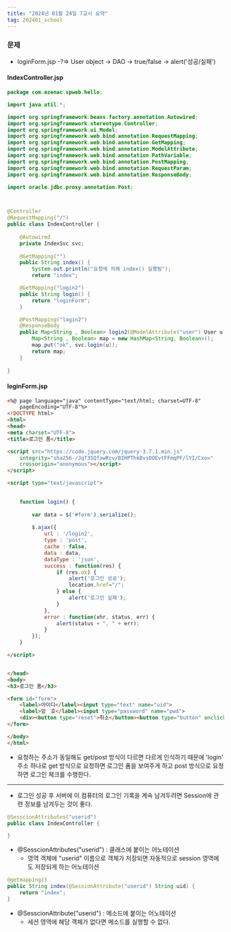 ```yaml
---
title: "2024년 01월 24일 7교시 요약"
tag: 202401_school
---
```


### 문제

- loginForm.jsp -?=> User object -> DAO -> true/false -> alert('성공/실패')

#### IndexController.jsp

```java
package com.ezenac.spweb.hello;

import java.util.*;

import org.springframework.beans.factory.annotation.Autowired;
import org.springframework.stereotype.Controller;
import org.springframework.ui.Model;
import org.springframework.web.bind.annotation.RequestMapping;
import org.springframework.web.bind.annotation.GetMapping;
import org.springframework.web.bind.annotation.ModelAttribute;
import org.springframework.web.bind.annotation.PathVariable;
import org.springframework.web.bind.annotation.PostMapping;
import org.springframework.web.bind.annotation.RequestParam;
import org.springframework.web.bind.annotation.ResponseBody;

import oracle.jdbc.proxy.annotation.Post;



@Controller
@RequestMapping("/")
public class IndexController {
	
	@Autowired
	private IndexSvc svc;
	
	@GetMapping("")
	public String index() {
		System.out.println("요청에 의해 index() 실행됨");
		return "index";

	@GetMapping("login2")
	public String login() {
		return "loginForm";
	}	

	@PostMapping("login2")
	@ResponseBody
	public Map<String , Boolean> login2(@ModelAttribute("user") User u) {
		Map<String , Boolean> map = new HashMap<String, Boolean>();
		map.put("ok", svc.login(u));
		return map;
	}
	
}
```

#### loginForm.jsp

```html
<%@ page language="java" contentType="text/html; charset=UTF-8"
    pageEncoding="UTF-8"%>
<!DOCTYPE html>
<html>
<head>
<meta charset="UTF-8">
<title>로그인 폼</title>

<script src="https://code.jquery.com/jquery-3.7.1.min.js"
	integrity="sha256-/JqT3SQfawRcv/BIHPThkBvs0OEvtFFmqPF/lYI/Cxo="
	crossorigin="anonymous"></script>
</script>

<script type="text/javascript">
	

	function login() {
		
		var data = $('#form').serialize();
		
		$.ajax({
			url : '/login2',
			type : 'post',
			cache : false,
			data : data,
			dataType : 'json',
			success : function(res) {
				if (res.ok) {
					alert('로그인 성공');
					location.href="/";
				} else {
					alert('로그인 실패');
				}
			},
			error : function(xhr, status, err) {
				alert(status + ", " + err);
			}
		});
	} 

</script>


</head>
<body>
<h3>로그인 폼</h3>

<form id="form">
	<label>아이디</label><input type="text" name="uid">
	<label>암　호</label><input type="password" name="pwd">
	<div><button type="reset">취소</button><button type="button" onclick="login()">확인</button></div>
</form>

</body>
</html>
```

- 요청하는 주소가 동일해도 get/post 방식이 다르면 다르게 인식하기 때문에 'login' 주소 하나로 get 방식으로 요청하면 로그인 폼을 보여주게 하고 post 방식으로 요청하면 로그인 체크를 수행한다.

---

- 로그인 성공 후 서버에 이 컴퓨터의 로그인 기록을 계속 남겨두려면 Session에 관련 정보를 남겨두는 것이 좋다.

```java
@SesscionAttributes("userid")
public class IndexController {

}
```

- @SesscionAttributes("userid") : 클래스에 붙이는 어노테이션
  - 영역 객체에 "userid" 이름으로 객체가 저장되면 자동적으로 session 영역에도 저장되게 하는 어노테이션

```java
@getmapping()
public String index(@SessionAttribute("userid") String uid) {
	return "index";
}
```
- @SesscionAttribute("userid") : 메소드에 붙이는 어노테이션
  - 세션 영역에 해당 걕체가 없다면 메소드를 실행할 수 없다.